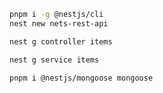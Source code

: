 
```bash
pnpm i -g @nestjs/cli
nest new nets-rest-api
```

```bash
nest g controller items
```


```bash
nest g service items
```

```bash
pnpm i @nestjs/mongoose mongoose
```